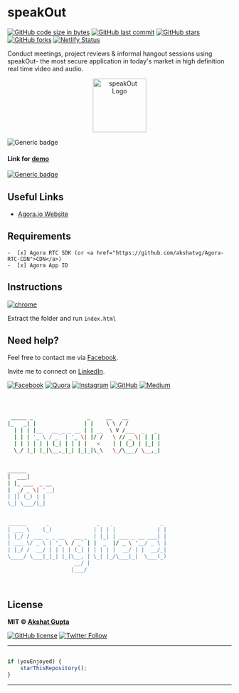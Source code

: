 # speakOut

[![GitHub code size in bytes](https://img.shields.io/github/languages/code-size/akshatvg/speakOut?logo=github&style=social)](https://github.com/akshatvg/) [![GitHub last commit](https://img.shields.io/github/last-commit/akshatvg/speakOut?style=social&logo=git)](https://github.com/akshatvg/) [![GitHub stars](https://img.shields.io/github/stars/akshatvg/speakOut?style=social)](https://github.com/akshatvg/speakOut/stargazers) [![GitHub forks](https://img.shields.io/github/forks/akshatvg/speakOut?style=social&logo=git)](https://github.com/akshatvg/speakOut/network) [![Netlify Status](https://api.netlify.com/api/v1/badges/5846e3cd-3af6-4e10-a30f-70353d6c86e6/deploy-status)](https://app.netlify.com/sites/speakout/deploys)

Conduct meetings, project reviews & informal hangout sessions using speakOut- the most secure application in today's market in high definition real time video and audio.

<p align="center">
<a href="https://speakout.akshatvg.com">
<img src="https://github.com/akshatvg/speakOut/blob/master/assets/img/logo.png" width="120px" height="120px" alt="speakOut Logo"/>
</a>
</p>

![Generic badge](https://img.shields.io/badge/timemator-clone-orange) 

#### Link for [demo](https://speakout.akshatvg.com) 
[![Generic badge](https://img.shields.io/badge/view-demo-orange)](https://speakout.akshatvg.com)

## Useful Links

- [Agora.io Website](https://www.agora.io)

## Requirements
	-  [x] Agora RTC SDK (or <a href="https://github.com/akshatvg/Agora-RTC-CDN">CDN</a>)
	-  [x] Agora App ID

## Instructions
[![chrome](https://img.shields.io/badge/Open-index.html-lightgrey.svg?logo=google-chrome&style=popout&logoColor=red)](https://speakout.akshatvg.com)

Extract the folder and run `index.html`


## Need help?

Feel free to contact me via [Facebook](https://www.facebook.com/akshatvg).

Invite me to connect on [LinkedIn](https://www.linkedin.com/in/akshatvg/).

[![Facebook](https://img.shields.io/badge/Facebook-add-blue.svg?logo=facebook&logoColor=white)](https://www.facebook.com/akshatvg) [![Quora](https://img.shields.io/badge/Quora-ask-red.svg?logo=quora)](https://www.quora.com/profile/Akshat-Gupta-279) [![Instagram](https://img.shields.io/badge/Instagram-follow-purple.svg?logo=instagram&logoColor=white)](https://www.instagram.com/akshatvg/) [![GitHub](https://img.shields.io/badge/Snapchat-add-yellow.svg?logo=snapchat&logoColor=white)](https://www.snapchat.com/add/akshatvg) [![Medium](https://img.shields.io/badge/Medium-follow-black.svg?logo=medium&logoColor=white)](https://medium.com/@akshatvg)


```bash



 _____ _                 _     __   __            
|_   _| |               | |    \ \ / /            
  | | | |__   __ _ _ __ | | __  \ V /___  _   _   
  | | | '_ \ / _` | '_ \| |/ /   \ // _ \| | | |  
  | | | | | | (_| | | | |   <    | | (_) | |_| |  
  \_/ |_| |_|\__,_|_| |_|_|\_\   \_/\___/ \__,_|  
                                                  
                                                  
______                                            
|  ___|                                           
| |_ ___  _ __                                    
|  _/ _ \| '__|                                   
| || (_) | |                                      
\_| \___/|_|                                      
                                                  
                                                  
______      _               _   _               _ 
| ___ \    (_)             | | | |             | |
| |_/ / ___ _ _ __   __ _  | |_| | ___ _ __ ___| |
| ___ \/ _ \ | '_ \ / _` | |  _  |/ _ \ '__/ _ \ |
| |_/ /  __/ | | | | (_| | | | | |  __/ | |  __/_|
\____/ \___|_|_| |_|\__, | \_| |_/\___|_|  \___(_)
                     __/ |                        
                    |___/                         

 


```

## License

**MIT &copy; [Akshat Gupta](https://github.com/akshatvg/speakOut/blob/master/LICENSE)**

[![GitHub license](https://img.shields.io/github/license/akshatvg/speakOut?style=social&logo=github)](https://github.com/akshatvg/speakOut/blob/master/LICENSE) [![Twitter Follow](https://img.shields.io/twitter/follow/akshatvg?style=social)](https://twitter.com/akshatvg)

---------

```javascript

if (youEnjoyed) {
    starThisRepository();
}

```

-----------
